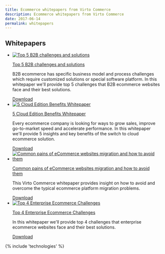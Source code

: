 ```yaml
---
title: Ecommerce whitepapers from Virto Commerce
description: Ecommerce whitepapers from Virto Commerce
date: 2017-06-14
permalink: whitepapers
---
```

<article role="main" class="main">
    <div class="for-business __responsive">
        <h1 class="head-title" style="line-height: normal;">Whitepapers</h1>
        <div class="advantages">
            <ul class="list">
                <li class="list-item">
                    <a href="/download-b2b-whitepaper"><img alt="Top 5 B2B challenges and solutions" src="../assets/images/whitepaper-download.png" style="border: none; width: auto;" /></a>
                    <p class="title"><a href="/download-b2b-whitepaper">Top 5 B2B challenges and solutions</a></p>
                    <p>B2B ecommerce has specific business model and process challenges which require customized solutions or special software platform. In this whitepaper we'll provide top 5 challenges that B2B ecommerce websites face and their best solutions. </p>
                    <a href="/download-b2b-whitepaper" class="button fill" style="width: 200px;">Download</a>
                </li>
                <li class="list-item">
                    <a href="/download-whitepaper"><img alt="5 Cloud Edition Benefits Whitepaper" src="../assets/images/whitepaper-download.png" style="border: none; width: auto;" /></a>
                    <p class="title"><a href="/download-whitepaper">5 Cloud Edition Benefits Whitepaper</a></p>
                    <p>Every ecommerce company is looking for ways to grow sales, improve go-to-market speed and accelerate performance. In this whitepaper we'll provide 5 insights and key benefits of the switch to cloud ecommerce solution. </p>
                    <a href="/download-whitepaper" class="button fill" style="width: 200px;">Download</a>
                </li>
                <li class="list-item">
                    <a href="/migration-whitepaper"><img alt="Common pains of eCommerce websites migration and how to avoid them" src="../assets/images/whitepaper-download.png" style="border: none; width: auto;" /></a>
                    <p class="title"><a href="/migration-whitepaper">Common pains of eCommerce websites migration and how to avoid them</a></p>
                    <p>This Virto Commerce whitepaper provides insight on how to avoid and overcome the typical ecommerce platform migration problems. </p>
                    <a href="/migration-whitepaper" class="button fill" style="width: 200px;">Download</a>
                </li>
                <li class="list-item">
                    <a href="/download-enterprise-whitepaper"><img alt="Top 4 Enterprise Ecommerce Challenges" src="../assets/images/whitepaper-download.png" style="border: none; width: auto;" /></a>
                    <p class="title"><a href="/download-enterprise-whitepaper">Top 4 Enterprise Ecommerce Challenges</a></p>
                    <p>In this whitepaper we'll provide top 4 challenges that enterprise ecommerce websites face and their best solutions.</p>
                    <a href="/download-enterprise-whitepaper" class="button fill" style="width: 200px;">Download</a>
                </li>
            </ul>
        </div>
    </div>
    {% include 'technologies' %}
</article>
